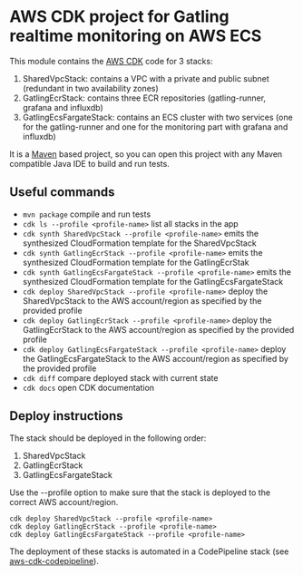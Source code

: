 # AWS CDK project for Gatling realtime monitoring on AWS ECS
This module contains the [AWS CDK](https://docs.aws.amazon.com/cdk/latest/guide/home.html) code for 3 stacks:
1. SharedVpcStack: contains a VPC with a private and public subnet (redundant in two availability zones)
2. GatlingEcrStack: contains three ECR repositories (gatling-runner, grafana and influxdb)
3. GatlingEcsFargateStack: contains an ECS cluster with two services (one for the gatling-runner and one for the monitoring part with grafana and influxdb)

It is a [Maven](https://maven.apache.org/) based project, so you can open this project with any Maven compatible Java IDE to build and run tests.

## Useful commands
 * `mvn package` compile and run tests
 * `cdk ls --profile <profile-name>` list all stacks in the app
 * `cdk synth SharedVpcStack --profile <profile-name>` emits the synthesized CloudFormation template for the SharedVpcStack
 * `cdk synth GatlingEcrStack --profile <profile-name>` emits the synthesized CloudFormation template for the GatlingEcrStak
 * `cdk synth GatlingEcsFargateStack --profile <profile-name>` emits the synthesized CloudFormation template for the GatlingEcsFargateStack
 * `cdk deploy SharedVpcStack --profile <profile-name>` deploy the SharedVpcStack to the AWS account/region as specified by the provided profile
 * `cdk deploy GatlingEcrStack --profile <profile-name>` deploy the GatlingEcrStack to the AWS account/region as specified by the provided profile
 * `cdk deploy GatlingEcsFargateStack --profile <profile-name>` deploy the GatlingEcsFargateStack to the AWS account/region as specified by the provided profile
  * `cdk diff` compare deployed stack with current state
  * `cdk docs` open CDK documentation
 
 ## Deploy instructions
 The stack should be deployed in the following order:
 1. SharedVpcStack
 2. GatlingEcrStack
 3. GatlingEcsFargateStack
 
 Use the --profile option to make sure that the stack is deployed to the correct AWS account/region.
 
 ```
cdk deploy SharedVpcStack --profile <profile-name>
cdk deploy GatlingEcrStack --profile <profile-name>
cdk deploy GatlingEcsFargateStack --profile <profile-name>
```
The deployment of these stacks is automated in a CodePipeline stack (see [aws-cdk-codepipeline](../aws-cdk-pipeline)).
